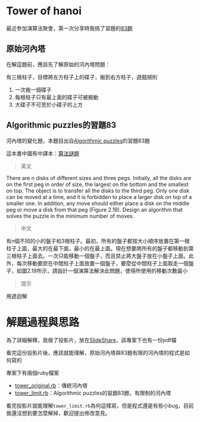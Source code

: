 # Tower of hanoi

最近參加演算法聚會，第一次分享時我挑了習題的[83題](https://github.com/jcsky/Algorithmic-Puzzles/issues/13)

## 原始河內塔

在解這題前，應該先了解原始的河內塔問題：

有三根柱子，目標將左方柱子上的碟子，搬到右方柱子，遊戲規則
1. 一次搬一個碟子
2. 每根柱子只有最上面的碟子可被搬動
3. 大碟子不可至於小碟子的上方

## Algorithmic puzzles的習題83

河內塔的變化題，本題目出自[Algorithmic puzzles](https://www.amazon.com/Algorithmic-Puzzles-Anany-Levitin/dp/0199740445)的習題83題

這本書中國有中譯本：[算法謎題](http://m.sanmin.com.tw/product/index/99j155w6y103i24g106e67a110v128skvtlck683siu)

>英文

There are n disks of different sizes and three pegs. Initially, all the disks are on the first peg in order of size, the largest on the bottom and the smallest on top. The object is to transfer all the disks to the third peg. Only one disk can be moved at a time, and it is forbidden to place a larger disk on top of a smaller one. In addition, any move should either place a disk on the middle peg or move a disk from that peg (Figure 2.19). Design an algorithm that solves the puzzle in the minimum number of moves.

>中文

有n個不同的小的盤子和3根柱子。最初，所有的盤子都按大小順序放置在第一根柱子上面，最大的在最下面，最小的在最上面。現在想要將所有的盤子都移動到第三根柱子上面去。一次只能移動一個盤子，而且禁止將大盤子放在小盤子上面。此外，每次移動要麽在中間柱子上面放置一個盤子，要麼從中間柱子上面取走一個盤子，如圖2.19所示，請設計一個演算法解決此問題，使得所使用的移動次數最小

>提示

用遞迴解

# 解題過程與思路

為了詳細解釋，我做了投影片，放在[SlideShare](http://www.slideshare.net/ssuser5a7ddc/algorithmic-puzzles-83-restricted-tower-of-hanoi)，該專案下也有一份pdf檔

看完這份投影片後，應該就能理解，原始河內塔與83題有限的河內塔的程式是如何寫的

專案下有兩個ruby檔案
- [tower_original.rb](https://github.com/NickWarm/tower_of_hanoi_ruby/blob/master/tower_original.rb)：傳統河內塔
- [tower_limit.rb](https://github.com/NickWarm/tower_of_hanoi_ruby/blob/master/tower_limit.rb)：Algorithmic puzzles的習題83題，有限制的河內塔

看完投影片就能理解`tower_limit.rb`為何這樣寫，但是程式還是有些小bug，目前我還沒想到要怎麼解掉，歡迎提出修改意見。
